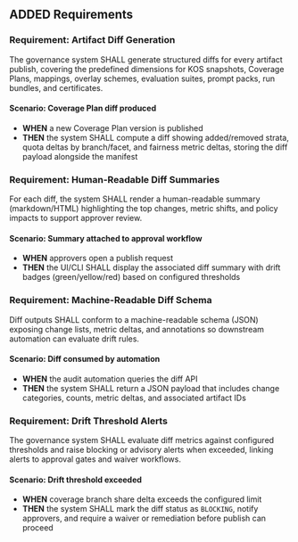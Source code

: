 ## ADDED Requirements
### Requirement: Artifact Diff Generation
The governance system SHALL generate structured diffs for every artifact publish, covering the predefined dimensions for KOS snapshots, Coverage Plans, mappings, overlay schemes, evaluation suites, prompt packs, run bundles, and certificates.

#### Scenario: Coverage Plan diff produced
- **WHEN** a new Coverage Plan version is published
- **THEN** the system SHALL compute a diff showing added/removed strata, quota deltas by branch/facet, and fairness metric deltas, storing the diff payload alongside the manifest

### Requirement: Human-Readable Diff Summaries
For each diff, the system SHALL render a human-readable summary (markdown/HTML) highlighting the top changes, metric shifts, and policy impacts to support approver review.

#### Scenario: Summary attached to approval workflow
- **WHEN** approvers open a publish request
- **THEN** the UI/CLI SHALL display the associated diff summary with drift badges (green/yellow/red) based on configured thresholds

### Requirement: Machine-Readable Diff Schema
Diff outputs SHALL conform to a machine-readable schema (JSON) exposing change lists, metric deltas, and annotations so downstream automation can evaluate drift rules.

#### Scenario: Diff consumed by automation
- **WHEN** the audit automation queries the diff API
- **THEN** the system SHALL return a JSON payload that includes change categories, counts, metric deltas, and associated artifact IDs

### Requirement: Drift Threshold Alerts
The governance system SHALL evaluate diff metrics against configured thresholds and raise blocking or advisory alerts when exceeded, linking alerts to approval gates and waiver workflows.

#### Scenario: Drift threshold exceeded
- **WHEN** coverage branch share delta exceeds the configured limit
- **THEN** the system SHALL mark the diff status as `BLOCKING`, notify approvers, and require a waiver or remediation before publish can proceed
